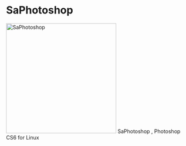 # SaPhotoshop
<img width="300" height="300" alt="SaPhotoshop" src="https://github.com/user-attachments/assets/ef0978c1-201e-4d92-9091-0fafedabf1d5" />
SaPhotoshop , Photoshop CS6 for Linux
